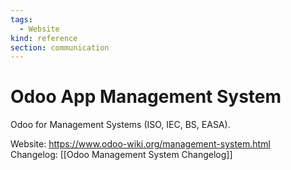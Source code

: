 ```yaml
---
tags:
  - Website
kind: reference
section: communication
---
```


# Odoo App Management System

Odoo for Management Systems (ISO, IEC, BS, EASA).

Website: <https://www.odoo-wiki.org/management-system.html>\
Changelog: [[Odoo Management System Changelog]]
